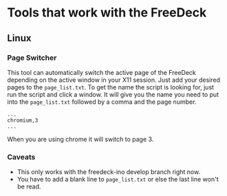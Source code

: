 
# Tools that work with the FreeDeck

## Linux

### Page Switcher

This tool can automatically switch the active page of the FreeDeck depending on the active window in your X11 session.
Just add your desired pages to the `page_list.txt`. To get the name the script is looking for, just run the script and click a window. It will give you the name you need to put into the `page_list.txt` followed by a comma and the page number.

```
...
chromium,3
...
```
When you are using chrome it will switch to page 3.
### Caveats
- This only works with the freedeck-ino develop branch right now.
- You have to add a blank line to `page_list.txt` or else the last line won't be read.